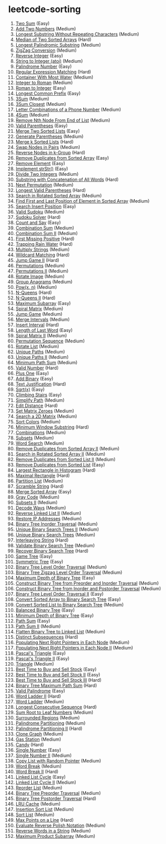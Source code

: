 # leetcode-sorting
0001. [Two Sum](https://leetcode.com/problems/two-sum) (Easy)  
0002. [Add Two Numbers](https://leetcode.com/problems/add-two-numbers) (Medium)  
0003. [Longest Substring Without Repeating Characters](https://leetcode.com/problems/longest-substring-without-repeating-characters) (Medium)  
0004. [Median of Two Sorted Arrays](https://leetcode.com/problems/median-of-two-sorted-arrays) (Hard)  
0005. [Longest Palindromic Substring](https://leetcode.com/problems/longest-palindromic-substring) (Medium)  
0006. [ZigZag Conversion](https://leetcode.com/problems/zigzag-conversion) (Medium)  
0007. [Reverse Integer](https://leetcode.com/problems/reverse-integer) (Easy)  
0008. [String to Integer (atoi)](https://leetcode.com/problems/string-to-integer-atoi) (Medium)  
0009. [Palindrome Number](https://leetcode.com/problems/palindrome-number) (Easy)  
0010. [Regular Expression Matching](https://leetcode.com/problems/regular-expression-matching) (Hard)  
0011. [Container With Most Water](https://leetcode.com/problems/container-with-most-water) (Medium)  
0012. [Integer to Roman](https://leetcode.com/problems/integer-to-roman) (Medium)  
0013. [Roman to Integer](https://leetcode.com/problems/roman-to-integer) (Easy)  
0014. [Longest Common Prefix](https://leetcode.com/problems/longest-common-prefix) (Easy)  
0015. [3Sum](https://leetcode.com/problems/3sum) (Medium)  
0016. [3Sum Closest](https://leetcode.com/problems/3sum-closest) (Medium)  
0017. [Letter Combinations of a Phone Number](https://leetcode.com/problems/letter-combinations-of-a-phone-number) (Medium)  
0018. [4Sum](https://leetcode.com/problems/4sum) (Medium)  
0019. [Remove Nth Node From End of List](https://leetcode.com/problems/remove-nth-node-from-end-of-list) (Medium)  
0020. [Valid Parentheses](https://leetcode.com/problems/valid-parentheses) (Easy)  
0021. [Merge Two Sorted Lists](https://leetcode.com/problems/merge-two-sorted-lists) (Easy)  
0022. [Generate Parentheses](https://leetcode.com/problems/generate-parentheses) (Medium)  
0023. [Merge k Sorted Lists](https://leetcode.com/problems/merge-k-sorted-lists) (Hard)  
0024. [Swap Nodes in Pairs](https://leetcode.com/problems/swap-nodes-in-pairs) (Medium)  
0025. [Reverse Nodes in k-Group](https://leetcode.com/problems/reverse-nodes-in-k-group) (Hard)  
0026. [Remove Duplicates from Sorted Array](https://leetcode.com/problems/remove-duplicates-from-sorted-array) (Easy)  
0027. [Remove Element](https://leetcode.com/problems/remove-element) (Easy)  
0028. [Implement strStr()](https://leetcode.com/problems/implement-strstr) (Easy)  
0029. [Divide Two Integers](https://leetcode.com/problems/divide-two-integers) (Medium)  
0030. [Substring with Concatenation of All Words](https://leetcode.com/problems/substring-with-concatenation-of-all-words) (Hard)  
0031. [Next Permutation](https://leetcode.com/problems/next-permutation) (Medium)  
0032. [Longest Valid Parentheses](https://leetcode.com/problems/longest-valid-parentheses) (Hard)  
0033. [Search in Rotated Sorted Array](https://leetcode.com/problems/search-in-rotated-sorted-array) (Medium)  
0034. [Find First and Last Position of Element in Sorted Array](https://leetcode.com/problems/find-first-and-last-position-of-element-in-sorted-array) (Medium)  
0035. [Search Insert Position](https://leetcode.com/problems/search-insert-position) (Easy)  
0036. [Valid Sudoku](https://leetcode.com/problems/valid-sudoku) (Medium)  
0037. [Sudoku Solver](https://leetcode.com/problems/sudoku-solver) (Hard)  
0038. [Count and Say](https://leetcode.com/problems/count-and-say) (Easy)  
0039. [Combination Sum](https://leetcode.com/problems/combination-sum) (Medium)  
0040. [Combination Sum II](https://leetcode.com/problems/combination-sum-ii) (Medium)  
0041. [First Missing Positive](https://leetcode.com/problems/first-missing-positive) (Hard)  
0042. [Trapping Rain Water](https://leetcode.com/problems/trapping-rain-water) (Hard)  
0043. [Multiply Strings](https://leetcode.com/problems/multiply-strings) (Medium)  
0044. [Wildcard Matching](https://leetcode.com/problems/wildcard-matching) (Hard)  
0045. [Jump Game II](https://leetcode.com/problems/jump-game-ii) (Hard)  
0046. [Permutations](https://leetcode.com/problems/permutations) (Medium)  
0047. [Permutations II](https://leetcode.com/problems/permutations-ii) (Medium)  
0048. [Rotate Image](https://leetcode.com/problems/rotate-image) (Medium)  
0049. [Group Anagrams](https://leetcode.com/problems/group-anagrams) (Medium)  
0050. [Pow(x, n)](https://leetcode.com/problems/powx-n) (Medium)  
0051. [N-Queens](https://leetcode.com/problems/n-queens) (Hard)  
0052. [N-Queens II](https://leetcode.com/problems/n-queens-ii) (Hard)  
0053. [Maximum Subarray](https://leetcode.com/problems/maximum-subarray) (Easy)  
0054. [Spiral Matrix](https://leetcode.com/problems/spiral-matrix) (Medium)  
0055. [Jump Game](https://leetcode.com/problems/jump-game) (Medium)  
0056. [Merge Intervals](https://leetcode.com/problems/merge-intervals) (Medium)  
0057. [Insert Interval](https://leetcode.com/problems/insert-interval) (Hard)  
0058. [Length of Last Word](https://leetcode.com/problems/length-of-last-word) (Easy)  
0059. [Spiral Matrix II](https://leetcode.com/problems/spiral-matrix-ii) (Medium)  
0060. [Permutation Sequence](https://leetcode.com/problems/permutation-sequence) (Medium)  
0061. [Rotate List](https://leetcode.com/problems/rotate-list) (Medium)  
0062. [Unique Paths](https://leetcode.com/problems/unique-paths) (Medium)  
0063. [Unique Paths II](https://leetcode.com/problems/unique-paths-ii) (Medium)  
0064. [Minimum Path Sum](https://leetcode.com/problems/minimum-path-sum) (Medium)  
0065. [Valid Number](https://leetcode.com/problems/valid-number) (Hard)  
0066. [Plus One](https://leetcode.com/problems/plus-one) (Easy)  
0067. [Add Binary](https://leetcode.com/problems/add-binary) (Easy)  
0068. [Text Justification](https://leetcode.com/problems/text-justification) (Hard)  
0069. [Sqrt(x)](https://leetcode.com/problems/sqrtx) (Easy)  
0070. [Climbing Stairs](https://leetcode.com/problems/climbing-stairs) (Easy)  
0071. [Simplify Path](https://leetcode.com/problems/simplify-path) (Medium)  
0072. [Edit Distance](https://leetcode.com/problems/edit-distance) (Hard)  
0073. [Set Matrix Zeroes](https://leetcode.com/problems/set-matrix-zeroes) (Medium)  
0074. [Search a 2D Matrix](https://leetcode.com/problems/search-a-2d-matrix) (Medium)  
0075. [Sort Colors](https://leetcode.com/problems/sort-colors) (Medium)  
0076. [Minimum Window Substring](https://leetcode.com/problems/minimum-window-substring) (Hard)  
0077. [Combinations](https://leetcode.com/problems/combinations) (Medium)  
0078. [Subsets](https://leetcode.com/problems/subsets) (Medium)  
0079. [Word Search](https://leetcode.com/problems/word-search) (Medium)  
0080. [Remove Duplicates from Sorted Array II](https://leetcode.com/problems/remove-duplicates-from-sorted-array-ii) (Medium)  
0081. [Search in Rotated Sorted Array II](https://leetcode.com/problems/search-in-rotated-sorted-array-ii) (Medium)  
0082. [Remove Duplicates from Sorted List II](https://leetcode.com/problems/remove-duplicates-from-sorted-list-ii) (Medium)  
0083. [Remove Duplicates from Sorted List](https://leetcode.com/problems/remove-duplicates-from-sorted-list) (Easy)  
0084. [Largest Rectangle in Histogram](https://leetcode.com/problems/largest-rectangle-in-histogram) (Hard)  
0085. [Maximal Rectangle](https://leetcode.com/problems/maximal-rectangle) (Hard)  
0086. [Partition List](https://leetcode.com/problems/partition-list) (Medium)  
0087. [Scramble String](https://leetcode.com/problems/scramble-string) (Hard)  
0088. [Merge Sorted Array](https://leetcode.com/problems/merge-sorted-array) (Easy)  
0089. [Gray Code](https://leetcode.com/problems/gray-code) (Medium)  
0090. [Subsets II](https://leetcode.com/problems/subsets-ii) (Medium)  
0091. [Decode Ways](https://leetcode.com/problems/decode-ways) (Medium)  
0092. [Reverse Linked List II](https://leetcode.com/problems/reverse-linked-list-ii) (Medium)  
0093. [Restore IP Addresses](https://leetcode.com/problems/restore-ip-addresses) (Medium)  
0094. [Binary Tree Inorder Traversal](https://leetcode.com/problems/binary-tree-inorder-traversal) (Medium)  
0095. [Unique Binary Search Trees II](https://leetcode.com/problems/unique-binary-search-trees-ii) (Medium)  
0096. [Unique Binary Search Trees](https://leetcode.com/problems/unique-binary-search-trees) (Medium)  
0097. [Interleaving String](https://leetcode.com/problems/interleaving-string) (Hard)  
0098. [Validate Binary Search Tree](https://leetcode.com/problems/validate-binary-search-tree) (Medium)  
0099. [Recover Binary Search Tree](https://leetcode.com/problems/recover-binary-search-tree) (Hard)  
0100. [Same Tree](https://leetcode.com/problems/same-tree) (Easy)  
0101. [Symmetric Tree](https://leetcode.com/problems/symmetric-tree) (Easy)  
0102. [Binary Tree Level Order Traversal](https://leetcode.com/problems/binary-tree-level-order-traversal) (Medium)  
0103. [Binary Tree Zigzag Level Order Traversal](https://leetcode.com/problems/binary-tree-zigzag-level-order-traversal) (Medium)  
0104. [Maximum Depth of Binary Tree](https://leetcode.com/problems/maximum-depth-of-binary-tree) (Easy)  
0105. [Construct Binary Tree from Preorder and Inorder Traversal](https://leetcode.com/problems/construct-binary-tree-from-preorder-and-inorder-traversal) (Medium)  
0106. [Construct Binary Tree from Inorder and Postorder Traversal](https://leetcode.com/problems/construct-binary-tree-from-inorder-and-postorder-traversal) (Medium)  
0107. [Binary Tree Level Order Traversal II](https://leetcode.com/problems/binary-tree-level-order-traversal-ii) (Easy)  
0108. [Convert Sorted Array to Binary Search Tree](https://leetcode.com/problems/convert-sorted-array-to-binary-search-tree) (Easy)  
0109. [Convert Sorted List to Binary Search Tree](https://leetcode.com/problems/convert-sorted-list-to-binary-search-tree) (Medium)  
0110. [Balanced Binary Tree](https://leetcode.com/problems/balanced-binary-tree) (Easy)  
0111. [Minimum Depth of Binary Tree](https://leetcode.com/problems/minimum-depth-of-binary-tree) (Easy)  
0112. [Path Sum](https://leetcode.com/problems/path-sum) (Easy)  
0113. [Path Sum II](https://leetcode.com/problems/path-sum-ii) (Medium)  
0114. [Flatten Binary Tree to Linked List](https://leetcode.com/problems/flatten-binary-tree-to-linked-list) (Medium)  
0115. [Distinct Subsequences](https://leetcode.com/problems/distinct-subsequences) (Hard) 
0116. [Populating Next Right Pointers in Each Node](https://leetcode.com/problems/populating-next-right-pointers-in-each-node) (Medium)  
0117. [Populating Next Right Pointers in Each Node II](https://leetcode.com/problems/populating-next-right-pointers-in-each-node-ii) (Medium)  
0118. [Pascal's Triangle](https://leetcode.com/problems/pascals-triangle) (Easy)  
0119. [Pascal's Triangle II](https://leetcode.com/problems/pascals-triangle-ii) (Easy)  
0120. [Triangle](https://leetcode.com/problems/triangle) (Medium)  
0121. [Best Time to Buy and Sell Stock](https://leetcode.com/problems/best-time-to-buy-and-sell-stock) (Easy)  
0122. [Best Time to Buy and Sell Stock II](https://leetcode.com/problems/best-time-to-buy-and-sell-stock-ii) (Easy)  
0123. [Best Time to Buy and Sell Stock III](https://leetcode.com/problems/best-time-to-buy-and-sell-stock-iii) (Hard)  
0124. [Binary Tree Maximum Path Sum](https://leetcode.com/problems/binary-tree-maximum-path-sum) (Hard)  
0125. [Valid Palindrome](https://leetcode.com/problems/valid-palindrome) (Easy)  
0126. [Word Ladder II](https://leetcode.com/problems/word-ladder-ii) (Hard)  
0127. [Word Ladder](https://leetcode.com/problems/word-ladder) (Medium)  
0128. [Longest Consecutive Sequence](https://leetcode.com/problems/longest-consecutive-sequence) (Hard)  
0129. [Sum Root to Leaf Numbers](https://leetcode.com/problems/sum-root-to-leaf-numbers) (Medium)  
0130. [Surrounded Regions](https://leetcode.com/problems/surrounded-regions) (Medium)  
0131. [Palindrome Partitioning](https://leetcode.com/problems/palindrome-partitioning) (Medium)  
0132. [Palindrome Partitioning II](https://leetcode.com/problems/palindrome-partitioning-ii) (Hard)  
0133. [Clone Graph](https://leetcode.com/problems/clone-graph) (Medium)  
0134. [Gas Station](https://leetcode.com/problems/gas-station) (Medium)  
0135. [Candy](https://leetcode.com/problems/candy) (Hard)  
0136. [Single Number](https://leetcode.com/problems/single-number) (Easy)  
0137. [Single Number II](https://leetcode.com/problems/single-number-ii) (Medium)  
0138. [Copy List with Random Pointer](https://leetcode.com/problems/copy-list-with-random-pointer) (Medium)  
0139. [Word Break](https://leetcode.com/problems/word-break) (Medium)  
0140. [Word Break II](https://leetcode.com/problems/word-break-ii) (Hard)  
0141. [Linked List Cycle](https://leetcode.com/problems/linked-list-cycle) (Easy)  
0142. [Linked List Cycle II](https://leetcode.com/problems/linked-list-cycle-ii) (Medium)  
0143. [Reorder List](https://leetcode.com/problems/reorder-list) (Medium)  
0144. [Binary Tree Preorder Traversal](https://leetcode.com/problems/binary-tree-preorder-traversal) (Medium)  
0145. [Binary Tree Postorder Traversal](https://leetcode.com/problems/binary-tree-postorder-traversal) (Hard)  
0146. [LRU Cache](https://leetcode.com/problems/lru-cache) (Medium)  
0147. [Insertion Sort List](https://leetcode.com/problems/insertion-sort-list) (Medium)  
0148. [Sort List](https://leetcode.com/problems/sort-list) (Medium)  
0149. [Max Points on a Line](https://leetcode.com/problems/max-points-on-a-line) (Hard)  
0150. [Evaluate Reverse Polish Notation](https://leetcode.com/problems/evaluate-reverse-polish-notation) (Medium)  
0151. [Reverse Words in a String](https://leetcode.com/problems/reverse-words-in-a-string) (Medium)  
0152. [Maximum Product Subarray](https://leetcode.com/problems/maximum-product-subarray) (Medium)  
